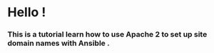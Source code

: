 

# Hello !
### This is a tutorial learn how to use Apache 2 to set up site domain names with Ansible .
